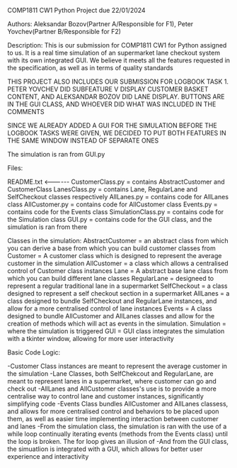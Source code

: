 COMP1811 CW1 Python Project due 22/01/2024

Authors: Aleksandar Bozov(Partner A/Responsible for F1), Peter Yovchev(Partner B/Responsible for F2)

Description: This is our submission for COMP1811 CW1 for Python assigned to us. It is a real time simulation of an supermarket lane checkout system
with its own integrated GUI. We believe it meets all the features requested in the specification, as well as in terms of quality standards

THIS PROJECT ALSO INCLUDES OUR SUBMISSION FOR LOGBOOK TASK 1. PETER YOVCHEV DID SUBFEATURE V DISPLAY CUSTOMER BASKET CONTENT,
AND ALEKSANDAR BOZOV DID LANE DISPLAY. BUTTONS ARE IN THE GUI CLASS, AND WHOEVER DID WHAT WAS INCLUDED IN THE COMMENTS

SINCE WE ALREADY ADDED A GUI FOR THE SIMULATION BEFORE THE LOGBOOK TASKS WERE GIVEN, WE DECIDED TO PUT BOTH FEATURES IN THE 
SAME WINDOW INSTEAD OF SEPARATE ONES

The simulation is ran from GUI.py

Files:

README.txt <------
CustomerClass.py = contains AbstractCustomer and CustomerClass
LanesClass.py = contains Lane, RegularLane and SelfCheckout classes respectively
AllLanes.py = contains code for AllLanes class 
AllCustomer.py = contains code for AllCustomer class 
Events.py = contains code for the Events class
SimulationClass.py = contains code for the Simulation class
GUI.py = contains code for the GUI class, and the simulation is ran from there


Classes in the simulation:
AbstractCustomer = an abstract class from which you can derive a base from which you can build customer classes from
Customer = A customer class which is designed to represent the average customer in the simulation
AllCustomer = a class which allows a centralised control of Customer class instances
Lane = A abstract base lane class from which you can build different lane classes
RegularLane = designeed to represent a regular traditional lane in a supermarket
SelfCheckout = a class designed to represent a self checkout section in a supermarket
AllLanes = a class designed to bundle SelfCheckout and RegularLane instances, and allow for a more centralised control of lane instances
Events = A class designed to bundle AllCustomer and AllLanes classes and allow for the creation of methods which will act as events in the simulation.
Simulation = where the simulation is triggered
GUI = GUI class integrates the simulation with a tkinter window, allowing for more user interactivity

Basic Code Logic:

-Customer Class instances are meant to represent the average customer in the simulation
-Lane Classes, both SelfChekcout and RegularLane, are meant to represent lanes in a supermarket, where customer can go and check out
-AllLanes and AllCustomer classes's use is to provide a more centralise way to control lane and customer instances, significantly simplifying code
-Events Class bundles AllCustomer and AllLanes classess, and allows for more centralised control and behaviors to be placed upon them, as well as easier time implementing interaction between customer and lanes
-From the simulation class, the simulation is ran with the use of a while loop continually iterating events (methods from the Events class) until the loop is broken. The for loop gives
an illusion of 
-And from the GUI class, the simuatlion is integrated with a GUI, which allows for better user experience and interactivity
